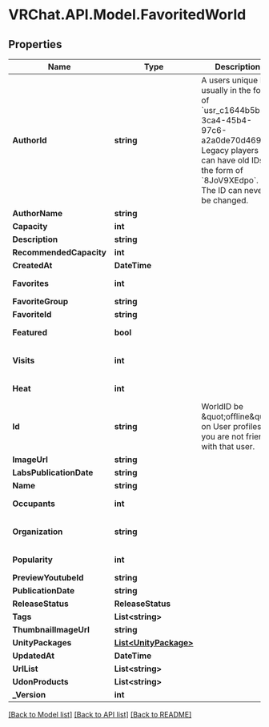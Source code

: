# VRChat.API.Model.FavoritedWorld

## Properties

Name | Type | Description | Notes
------------ | ------------- | ------------- | -------------
**AuthorId** | **string** | A users unique ID, usually in the form of &#x60;usr_c1644b5b-3ca4-45b4-97c6-a2a0de70d469&#x60;. Legacy players can have old IDs in the form of &#x60;8JoV9XEdpo&#x60;. The ID can never be changed. | 
**AuthorName** | **string** |  | 
**Capacity** | **int** |  | 
**Description** | **string** |  | 
**RecommendedCapacity** | **int** |  | [optional] 
**CreatedAt** | **DateTime** |  | 
**Favorites** | **int** |  | [default to 0]
**FavoriteGroup** | **string** |  | 
**FavoriteId** | **string** |  | 
**Featured** | **bool** |  | [default to false]
**Visits** | **int** |  | [optional] [default to 0]
**Heat** | **int** |  | [default to 0]
**Id** | **string** | WorldID be \&quot;offline\&quot; on User profiles if you are not friends with that user. | 
**ImageUrl** | **string** |  | 
**LabsPublicationDate** | **string** |  | 
**Name** | **string** |  | 
**Occupants** | **int** |  | [default to 0]
**Organization** | **string** |  | [default to "vrchat"]
**Popularity** | **int** |  | [default to 0]
**PreviewYoutubeId** | **string** |  | [optional] 
**PublicationDate** | **string** |  | 
**ReleaseStatus** | **ReleaseStatus** |  | 
**Tags** | **List&lt;string&gt;** |   | 
**ThumbnailImageUrl** | **string** |  | 
**UnityPackages** | [**List&lt;UnityPackage&gt;**](UnityPackage.md) |   | 
**UpdatedAt** | **DateTime** |  | 
**UrlList** | **List&lt;string&gt;** |  | 
**UdonProducts** | **List&lt;string&gt;** |  | [optional] 
**_Version** | **int** |  | 

[[Back to Model list]](../README.md#documentation-for-models) [[Back to API list]](../README.md#documentation-for-api-endpoints) [[Back to README]](../README.md)

